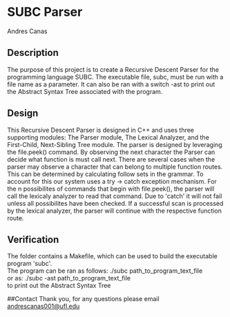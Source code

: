 # SUBC Parser
Andres Canas

## Description
The purpose of this project is to create a Recursive Descent Parser for the programming language SUBC. The executable file, subc, must be run with a file name as a parameter. It can also be ran with a switch -ast to print out the Abstract Syntax Tree associated with the program.

## Design
This Recursive Descent Parser is designed in C++ and uses three supporting modules: The Parser module, The Lexical Analyzer, and the First-Child, Next-Sibling Tree module. The parser is designed by leveraging the file.peek() command. By observing the next character the Parser can decide what function is must call next. There are several cases when the parser may observe a character that can belong to multiple function routes. This can be determined by calculating follow sets in the grammar. To account for this our system uses a try -> catch exception mechanism. For the n possibilites of commands that begin with file.peek(), the parser will call the lexicaly analyzer to read that command. Due to 'catch' it will not fail unless all possibilites have been checked. If a successful scan is processed by the lexical analyzer, the parser will continue with the respective function route.


## Verification
The folder contains a Makefile, which can be used to build the executable program 'subc'.  
The program can be ran as follows: ./subc path_to_program_text_file  
or as: ./subc -ast path_to_program_text_file  
to print out the Abstract Syntax Tree  

##Contact
Thank you, for any questions please email andrescanas001@ufl.edu
